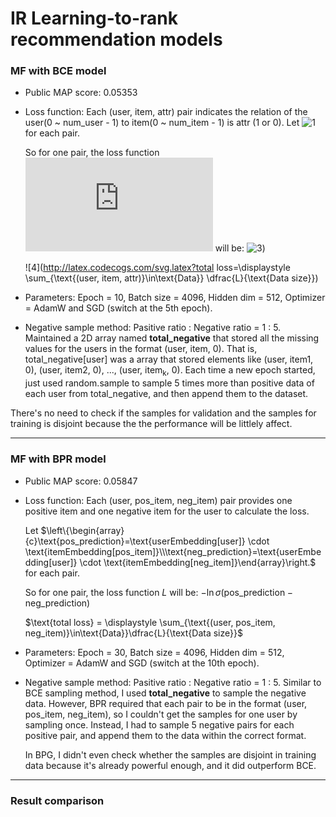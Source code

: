 # IR Learning-to-rank recommendation models

### MF with BCE model

- Public MAP score: 0.05353

- Loss function:
  Each (user, item, attr) pair indicates the relation of the user(0 ~ num_user - 1) to item(0 ~ num_item - 1) is attr (1 or 0).
  Let ![1](http://latex.codecogs.com/svg.latex?{\text{prediction}=\text{userEmbedding[user]}\cdot\text{itemEmbedding[item]}}) for each pair.

  So for one pair, the loss function ![2](http://latex.codecogs.com/svg.latex?L) will be: ![3](http://latex.codecogs.com/svg.latex?-(\text{attr}\times\log\sigma(\text{prediction})+(1-\text{attr})\times\log(1-\sigma(\text{prediction})))))

  ![4](http://latex.codecogs.com/svg.latex?total loss=\displaystyle \sum_{\text{(user, item, attr)}\in\text{Data}} \dfrac{L}{\text{Data size}})

- Parameters: 
  Epoch = 10, Batch size = 4096, Hidden dim = 512, Optimizer = AdamW and SGD (switch at the 5th epoch).

- Negative sample method:
  Pasitive ratio : Negative ratio = 1 : 5.
  Maintained a 2D array named **total_negative** that stored all the missing values for the users in the format (user, item, 0). That is, total_negative[user] was a array that stored elements like (user, item1, 0), (user, item2, 0), ..., (user, item$_\text{k}$, 0).
  Each time a new epoch started, just used random.sample to sample 5 times more than positive data of each user from total_negative, and then append them to the dataset.


There's no need to check if the samples for validation and the samples for training is disjoint because the the performance will be littlely affect.

---

### MF with BPR model

- Public MAP score: 0.05847

- Loss function:
  Each (user, pos_item, neg_item) pair provides one positive item and one negative item for the user to calculate the loss.

  Let $\left\{\begin{array}{c}\text{pos_prediction}=\text{userEmbedding[user]} \cdot \text{itemEmbedding[pos_item]}\\\text{neg_prediction}=\text{userEmbedding[user]} \cdot \text{itemEmbedding[neg_item]}\end{array}\right.$ for each pair.

  So for one pair, the loss function $L$ will be: $-\ln\sigma(\text{pos_prediction} - \text{neg_prediction})$

  $\text{total loss} = \displaystyle \sum_{\text{(user, pos_item, neg_item)}\in\text{Data}}\dfrac{L}{\text{Data size}}$

- Parameters:
  Epoch = 30, Batch size = 4096, Hidden dim = 512, Optimizer = AdamW and SGD (switch at the 10th epoch).

- Negative sample method:
  Pasitive ratio : Negative ratio = 1 : 5.
  Similar to BCE sampling method, I used **total_negative** to sample the negative data.
  However, BPR required that each pair to be in the format (user, pos_item, neg_item), so I couldn't get the samples for one user by sampling once. Instead, I had to sample 5 negative pairs for each positive pair, and append them to the data within the correct format.

  
  In BPG, I didn't even check whether the samples are disjoint in training data because it's already powerful enough, and it did outperform BCE.


---

### Result comparison




